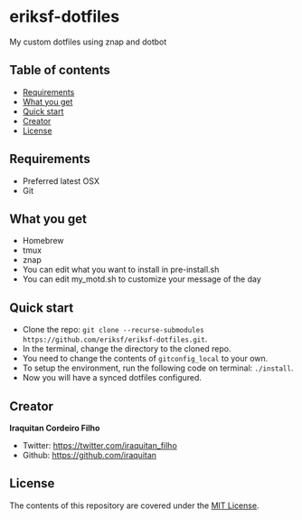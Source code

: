 # eriksf-dotfiles

My custom dotfiles using znap and dotbot

## Table of contents
* [Requirements](#requirements)
* [What you get](#what-you-get)
* [Quick start](#quick-start)
* [Creator](#creator)
* [License](#license)

## Requirements
* Preferred latest OSX
* Git

## What you get
* Homebrew
* tmux
* znap
* You can edit what you want to install in pre-install.sh
* You can edit my_motd.sh to customize your message of the day

## Quick start
* Clone the repo: `git clone --recurse-submodules https://github.com/eriksf/eriksf-dotfiles.git`.
* In the terminal, change the directory to the cloned repo.
* You need to change the contents of `gitconfig_local` to your own.
* To setup the environment, run the following code on terminal: `./install`.
* Now you will have a synced dotfiles configured.

## Creator
**Iraquitan Cordeiro Filho**

* Twitter: <https://twitter.com/iraquitan_filho>
* Github: <https://github.com/iraquitan>

## License
The contents of this repository are covered under the [MIT License](LICENSE).
